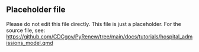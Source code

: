 ## Placeholder file
 Please do not edit this file directly.
 This file is just a placeholder.
 For the source file, see:
 https://github.com/CDCgov/PyRenew/tree/main/docs/tutorials/hospital_admissions_model.qmd
